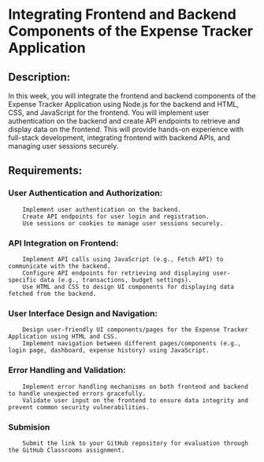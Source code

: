 # Integrating Frontend and Backend Components of the Expense Tracker Application

## Description:

In this week, you will integrate the frontend and backend components of the Expense Tracker Application using Node.js for the backend and HTML, CSS, and JavaScript for the frontend. You will implement user authentication on the backend and create API endpoints to retrieve and display data on the frontend. This will provide hands-on experience with full-stack development, integrating frontend with backend APIs, and managing user sessions securely.

## Requirements:

### User Authentication and Authorization:

        Implement user authentication on the backend.
        Create API endpoints for user login and registration.
        Use sessions or cookies to manage user sessions securely.

### API Integration on Frontend:

        Implement API calls using JavaScript (e.g., Fetch API) to communicate with the backend.
        Configure API endpoints for retrieving and displaying user-specific data (e.g., transactions, budget settings).
        Use HTML and CSS to design UI components for displaying data fetched from the backend.

### User Interface Design and Navigation:

        Design user-friendly UI components/pages for the Expense Tracker Application using HTML and CSS.
        Implement navigation between different pages/components (e.g., login page, dashboard, expense history) using JavaScript.

### Error Handling and Validation:

        Implement error handling mechanisms on both frontend and backend to handle unexpected errors gracefully.
        Validate user input on the frontend to ensure data integrity and prevent common security vulnerabilities.

### Submision

        Submit the link to your GitHub repository for evaluation through the GitHub Classrooms assignment.
